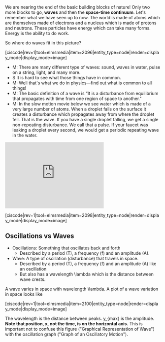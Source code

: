 We are nearing the end of the basic building blocks of nature! Only two more blocks to go, **waves** and then the **space-time continuum**. Let's remember what we have seen up to now. The world is made of atoms which are themselves made of electrons and a nucleus which is made of protons and neutrons. These particles have energy which can take many forms. Energy is the ability to do work.

So where do waves fit in this picture?

[ciscode|rev=1|tool=elmsmedia|item=2096|entity_type=node|render=display_mode|display_mode=image]

- M: There are many different type of waves: sound, waves in water, pulse on a string, light, and many more.
- S It is hard to see what those things have in common.
- M: Well that's what we do in physics—find out what is common to all things!
- M: The basic definition of a wave is “It is a disturbance from equilibrium that propagates with time from one region of space to another."
- M: In the slow motion movie below we see water which is made of a very large number of atoms. When a droplet falls on the surface it creates a disturbance which propagates away from where the droplet fell. That is the wave. If you have a single droplet falling, we get a single non-repeating disturbance. We call that a pulse. If your faucet was leaking a droplet every second, we would get a periodic repeating wave in the water.

 <iframe allowfullscreen="" frameborder="0" height="215" scrolling="no" src="https://www.youtube.com/embed/CJ-AX1G0SmY" width="320"> </iframe>

[ciscode|rev=1|tool=elmsmedia|item=2098|entity_type=node|render=display_mode|display_mode=image]

## Oscillations vs Waves 

- Oscillations: Something that oscillates back and forth 
  - Described by a period (T), a frequency (f) and an amplitude (A).
- Wave: A type of oscillation (disturbance) that travels in space. 
  - Described by a period (T), a frequency (f) and an amplitude (A) like an oscillation
  - But also has a wavelength <lrn-math>\lambda</lrn-math> which is the distance between wave crests.

A wave varies in space with wavelength <lrn-math>\lambda</lrn-math>. A plot of a wave variation in space looks like

[ciscode|rev=1|tool=elmsmedia|item=2100|entity_type=node|render=display_mode|display_mode=image]

The wavelength is the distance between peaks. <lrn-math>y_{max}</lrn-math> is the amplitude. **Note that position, x, not the time, is on the horizontal axis.** This is important not to confuse this figure ("Graphical Representation of Wave") with the oscillation graph ("Graph of an Oscillatory Motion").